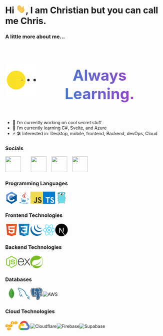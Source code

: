 

# Hi <img src="https://raw.githubusercontent.com/ABSphreak/ABSphreak/master/gifs/Hi.gif" width="30px">, I am Christian but you can call me Chris.


### A little more about me...



<div align="center" style="display:flex; flex-direction:row; align-items:center; ">
	<img src="https://raw.githubusercontent.com/Aniket965/Aniket965/master/pacman.svg?sanitize=true" width="100" height="100">
  <h2 style="font-size: 3rem; font-weight: bold; background: #278CCF;
background: linear-gradient(to right, #278CCF 0%, #B430CF 100%);
-webkit-background-clip: text;
-webkit-text-fill-color: transparent;
">Always Learning.</h2> 
</div>



- 🔭 I’m currently working on cool secret stuff
- 🌱 I’m currently learning C#, Svelte, and Azure
- ⚡ 🛠 Interested in: Desktop, mobile, frontend, Backend, devOps, Cloud
<!-- - 👯 I’m looking to collaborate on ... -->
<!-- - 🤔 I’m looking for help with ... -->
<!-- - 💬 Ask me about ... -->
<!-- - 📫 How to reach me: ... -->
<!-- - 😄 Pronouns: ... -->
<!-- - ⚡ Fun fact: ... -->




### Socials




<div style="display:flex; flex-direction:row; align-items:center; ">
  <a style="padding-right: 16px" href="https://www.linkedin.com/in/chrisciokler/">
    <img src="https://cdn.svgporn.com/logos/linkedin-icon.svg" width="50" height="50">
  </a>
  <a href="https://twitter.com/Aniket965" style="margin-left: 16px;">
    <img src="https://cdn.svgporn.com/logos/twitter.svg" width="50" height="50">
  </a>
  <a href="https://www.instagram.com/aniket965/" style="margin-left: 16px;">
    <img src="https://cdn.svgporn.com/logos/facebook.svg" width="50" height="50">
  </a>
  <a href="https://www.facebook.com/aniket965/" style="margin-left: 16px;">
    <img src="https://cdn.svgporn.com/logos/instagram-icon.svg" width="50" height="50">
  </a>
</div>




### Programming Languages




<div style="display:flex; flex-direction:row; align-items:center; ">
    <a>
      <img src="https://raw.githubusercontent.com/devicons/devicon/master/icons/c/c-original.svg" alt="C" width="40" height="40"/>
    </a>
    <a>
      <img src="https://raw.githubusercontent.com/devicons/devicon/master/icons/java/java-original.svg" alt="Java" width="40" height="40"/>
    </a>
    <a>
      <img src="https://raw.githubusercontent.com/devicons/devicon/master/icons/javascript/javascript-original.svg" alt="JavaScript" width="40" height="40"/>
    </a>
    <a>
      <img src="https://raw.githubusercontent.com/devicons/devicon/master/icons/typescript/typescript-original.svg" alt="TypeScript" width="40" height="40"/>
    </a>
    <a>
      <img src="https://raw.githubusercontent.com/devicons/devicon/master/icons/go/go-original.svg" alt="Go" width="40" height="40"/>
    </a>
</div>



### Frontend Technologies




<div style="display:flex; flex-direction:row; align-items:center; ">
    <a>
      <img src="https://raw.githubusercontent.com/devicons/devicon/master/icons/html5/html5-original.svg" alt="HTML5" width="40" height="40"/>
    </a>
    <a>
      <img src="https://raw.githubusercontent.com/devicons/devicon/master/icons/css3/css3-original.svg" alt="CSS3" width="40" height="40"/>
    </a>
    <a>
      <img src="https://raw.githubusercontent.com/devicons/devicon/master/icons/jquery/jquery-original.svg" alt="React-Native" width="40" height="40"/>
    </a>
    <a>
      <img src="https://raw.githubusercontent.com/devicons/devicon/master/icons/react/react-original.svg" alt="React" width="40" height="40"/>
    </a>
    <a>
      <img src="https://raw.githubusercontent.com/devicons/devicon/master/icons/nextjs/nextjs-original.svg" alt="Nextjs" width="40" height="40"/>
    </a>
</div>




### Backend Technologies




<div style="display:flex; flex-direction:row; align-items:center; ">
    <a>
      <img src="https://raw.githubusercontent.com/devicons/devicon/master/icons/nodejs/nodejs-original.svg" alt="Nodejs" width="40" height="40"/>
    </a>
    <a>
      <img src="https://raw.githubusercontent.com/devicons/devicon/master/icons/express/express-original.svg" alt="Express" width="40" height="40"/>
    </a>
    <a>
      <img src="https://raw.githubusercontent.com/devicons/devicon/master/icons/spring/spring-original.svg" alt="Spring" width="40" height="40"/>
    </a>
</div>




### Databases




<div style="display:flex; flex-direction:row; align-items:center; ">
    <a>
      <img src="https://raw.githubusercontent.com/devicons/devicon/master/icons/mongodb/mongodb-original.svg" alt="MongoDB" width="40" height="40"/>
    </a>
    <a>
      <img src="https://raw.githubusercontent.com/devicons/devicon/master/icons/mysql/mysql-original.svg" alt="MySQL" width="40" height="40"/>
    </a>
    <a>
      <img src="https://raw.githubusercontent.com/devicons/devicon/master/icons/postgresql/postgresql-original.svg" alt="PostgreSQL" width="40" height="40"/>
    </a>
    <a>
      <img src="https://cdn.svgporn.com/logos/aws-dynamodb.svg" alt="AWS" width="40" height="40"/>
    </a>
</div>




### Cloud Technologies




<div style="display:flex; flex-direction:row; align-items:center; ">
    <a>
      <img src="https://raw.githubusercontent.com/devicons/devicon/master/icons/amazonwebservices/amazonwebservices-original.svg" alt="AWS" width="40" height="40"/>
    </a>
    <a>
      <img src="https://raw.githubusercontent.com/devicons/devicon/master/icons/googlecloud/googlecloud-original.svg" alt="GCP" width="40" height="40"/>
    </a>
    <a>
      <img src="https://cdn.svgporn.com/logos/cloudflare.svg" alt="Cloudflare" width="40" height="40"/>
    </a>
    <a>
      <img src="https://cdn.svgporn.com/logos/firebase.svg" alt="Firebase" width="40" height="40"/>
    </a>
    <a>
      <img src="https://cdn.svgporn.com/logos/supabase-icon.svg" alt="Supabase" width="40" height="40"/>
    </a>
</div>


